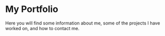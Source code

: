 # My Portfolio

Here you will find some information about me, some of the projects I have worked on, and how to contact me.
